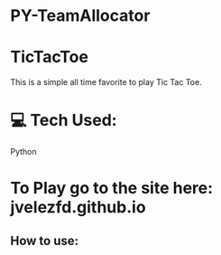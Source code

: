 # PY-TeamAllocator

# TicTacToe
This is a simple all time favorite to play Tic Tac Toe.

# 💻 Tech Used:
 Python
 
 # To Play go to the site here: jvelezfd.github.io
 
## How to use:

